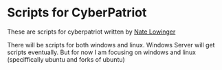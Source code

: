 # Scripts for CyberPatriot

These are scripts for cyberpatriot written by [Nate Lowinger](https://github.com/ShinyDuck21)

There will be scripts for both windows and linux. Windows Server will get scripts eventually. But for now I am focusing on windows and linux (speciffically ubuntu and forks of ubuntu)